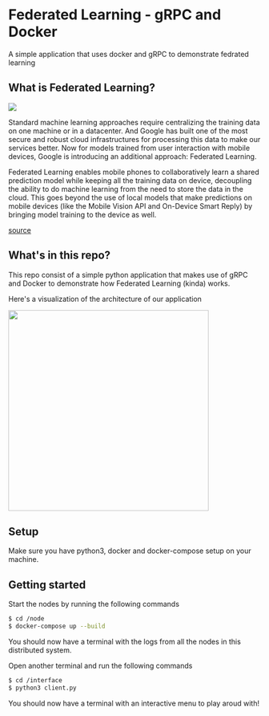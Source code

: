 # Federated Learning - gRPC and Docker
A simple application that uses docker and gRPC to demonstrate fedrated learning

## What is Federated Learning?
<img src="https://1.bp.blogspot.com/-K65Ed68KGXk/WOa9jaRWC6I/AAAAAAAABsM/gglycD_anuQSp-i67fxER1FOlVTulvV2gCLcB/s640/FederatedLearning_FinalFiles_Flow%2BChart1.png"/>

Standard machine learning approaches require centralizing the training data on one machine or in a datacenter. And Google has built one of the most secure and robust cloud infrastructures for processing this data to make our services better. Now for models trained from user interaction with mobile devices, Google is introducing an additional approach: Federated Learning.

Federated Learning enables mobile phones to collaboratively learn a shared prediction model while keeping all the training data on device, decoupling the ability to do machine learning from the need to store the data in the cloud. This goes beyond the use of local models that make predictions on mobile devices (like the Mobile Vision API and On-Device Smart Reply) by bringing model training to the device as well.

[source](https://ai.googleblog.com/2017/04/federated-learning-collaborative.html)

## What's in this repo?
This repo consist of a simple python application that makes use of gRPC and Docker to demonstrate how Federated Learning (kinda) works.

Here's a visualization of the architecture of our application

<img width="400px" src="https://github.com/mayankshah1607/federated-learning-with-grpc-docker/blob/master/static/architecture.jpg">

## Setup
Make sure you have python3, docker and docker-compose setup on your machine.

## Getting started

Start the nodes by running the following commands

```bash
$ cd /node
$ docker-compose up --build
```
You should now have a terminal with the logs from all the nodes in this distributed system.

Open another terminal and run the following commands
```bash
$ cd /interface
$ python3 client.py
```
You should now have a terminal with an interactive menu to play aroud with!
